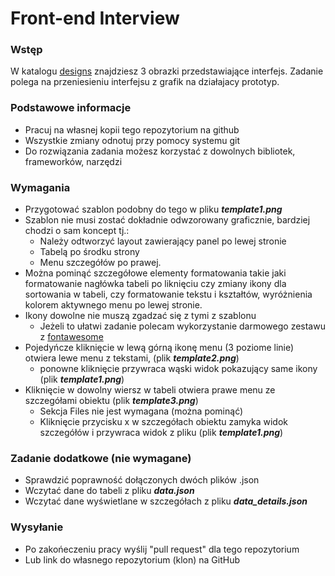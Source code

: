 # Front-end Interview

### Wstęp

W katalogu [designs](./designs) znajdziesz 3 obrazki przedstawiające interfejs. Zadanie polega na przeniesieniu interfejsu z grafik na działajacy prototyp.

### Podstawowe informacje

- Pracuj na własnej kopii tego repozytorium na github
- Wszystkie zmiany odnotuj przy pomocy systemu git
- Do rozwiązania zadania możesz korzystać z dowolnych bibliotek, frameworków, narzędzi

### Wymagania 

- Przygotować szablon podobny do tego w pliku ***template1.png***
- Szablon nie musi zostać dokładnie odwzorowany graficznie, bardziej chodzi o sam koncept tj.:
  - Należy odtworzyć layout zawierający panel po lewej stronie
  - Tabelą po środku strony
  - Menu szczegółów po prawej.
- Można pominąć szczegółowe elementy formatowania takie jaki formatowanie nagłówka tabeli po liknięciu czy zmiany ikony dla sortowania w tabeli, czy formatowanie tekstu i kształtów, wyróżnienia kolorem aktywnego menu po lewej stronie.
- Ikony dowolne nie muszą zgadzać się z tymi z szablonu 
  - Jeżeli to ułatwi zadanie polecam wykorzystanie darmowego zestawu z [fontawesome](https://fontawesome.com/)
- Pojedyńcze kliknięcie w lewą górną ikonę menu (3 poziome linie) otwiera lewe menu z tekstami, (plik ***template2.png***)
  - ponowne kliknięcie przywraca wąski widok pokazujący same ikony (plik ***template1.png***)
- Kliknięcie w dowolny wiersz w tabeli otwiera prawe menu ze szczegółami obiektu (plik ***template3.png***)
  - Sekcja Files nie jest wymagana (można pominąć)
  - Kliknięcie przycisku x w szczegółach obiektu zamyka widok szczegółów i przywraca widok z pliku (plik ***template1.png***)
  
### Zadanie dodatkowe (nie wymagane)

- Sprawdzić poprawność dołączonych dwóch plików .json
- Wczytać dane do tabeli z pliku ***data.json***
- Wczytać dane wyświetlane w szczegółach z pliku ***data_details.json***

### Wysyłanie

- Po zakońeczeniu pracy wyślij "pull request" dla tego repozytorium
- Lub link do własnego repozytorium (klon) na GitHub
